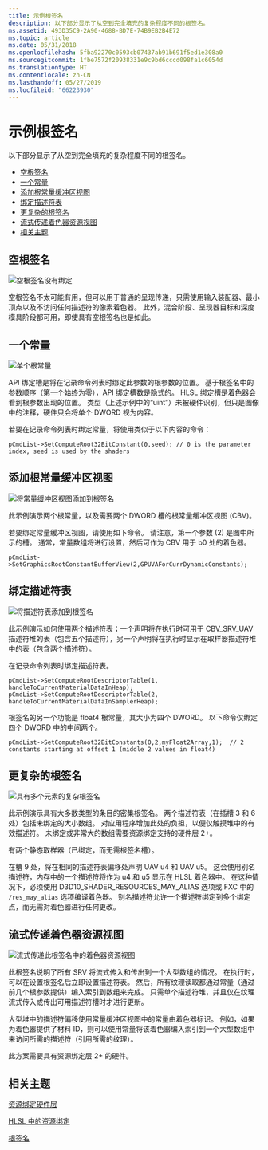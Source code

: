 ```yaml
---
title: 示例根签名
description: 以下部分显示了从空到完全填充的复杂程度不同的根签名。
ms.assetid: 493D35C9-2A90-4688-BD7E-74B9EB2B4E72
ms.topic: article
ms.date: 05/31/2018
ms.openlocfilehash: 5fba92270c0593cb07437ab91b691f5ed1e308a0
ms.sourcegitcommit: 1fbe7572f20938331e9c9bd6cccd098fa1c6054d
ms.translationtype: HT
ms.contentlocale: zh-CN
ms.lasthandoff: 05/27/2019
ms.locfileid: "66223930"
---
```

# <a name="example-root-signatures"></a>示例根签名

以下部分显示了从空到完全填充的复杂程度不同的根签名。

-   [空根签名](#an-empty-root-signature)
-   [一个常量](#one-constant)
-   [添加根常量缓冲区视图](#adding-a-root-constant-buffer-view)
-   [绑定描述符表](#binding-descriptor-tables)
-   [更复杂的根签名](#a-more-complex-root-signature)
-   [流式传递着色器资源视图](#streaming-shader-resource-views)
-   [相关主题](#related-topics)

## <a name="an-empty-root-signature"></a>空根签名

![空根签名没有绑定](images/root-tables-0.png)

空根签名不太可能有用，但可以用于普通的呈现传递，只需使用输入装配器、最小顶点以及不访问任何描述符的像素着色器。 此外，混合阶段、呈现器目标和深度模具阶段都可用，即使具有空根签名也是如此。

## <a name="one-constant"></a>一个常量

![单个根常量](images/root-tables-constant.png)

API 绑定槽是将在记录命令列表时绑定此参数的根参数的位置。 基于根签名中的参数顺序（第一个始终为零），API 绑定槽数是隐式的。 HLSL 绑定槽是着色器会看到根参数出现的位置。 类型（上述示例中的“uint”）未被硬件识别，但只是图像中的注释，硬件只会将单个 DWORD 视为内容。

若要在记录命令列表时绑定常量，将使用类似于以下内容的命令：

``` syntax
pCmdList->SetComputeRoot32BitConstant(0,seed); // 0 is the parameter index, seed is used by the shaders
```

## <a name="adding-a-root-constant-buffer-view"></a>添加根常量缓冲区视图

![将常量缓冲区视图添加到根签名](images/root-tables-cbv.png)

此示例演示两个根常量，以及需要两个 DWORD 槽的根常量缓冲区视图 (CBV)。

若要绑定常量缓冲区视图，请使用如下命令。 请注意，第一个参数 (2) 是图中所示的槽。 通常，常量数组将进行设置，然后可作为 CBV 用于 b0 处的着色器。

``` syntax
pCmdList->SetGraphicsRootConstantBufferView(2,GPUVAForCurrDynamicConstants);
```

## <a name="binding-descriptor-tables"></a>绑定描述符表

![将描述符表添加到根签名](images/root-tables-2.png)

此示例演示如何使用两个描述符表；一个声明将在执行时可用于 CBV\_SRV\_UAV 描述符堆的表（包含五个描述符），另一个声明将在执行时显示在取样器描述符堆中的表（包含两个描述符）。

在记录命令列表时绑定描述符表。

``` syntax
pCmdList->SetComputeRootDescriptorTable(1, handleToCurrentMaterialDataInHeap);
pCmdList->SetComputeRootDescriptorTable(2, handleToCurrentMaterialDataInSamplerHeap);
```

根签名的另一个功能是 float4 根常量，其大小为四个 DWORD。 以下命令仅绑定四个 DWORD 中的中间两个。

``` syntax
pCmdList->SetComputeRoot32BitConstants(0,2,myFloat2Array,1);  // 2 constants starting at offset 1 (middle 2 values in float4)
```

## <a name="a-more-complex-root-signature"></a>更复杂的根签名

![具有多个元素的复杂根签名](images/root-tables-3.png)

此示例演示具有大多数类型的条目的密集根签名。 两个描述符表（在插槽 3 和 6 处）包括未绑定的大小数组。 对应用程序增加此处的负担，以便仅触摸堆中的有效描述符。 未绑定或非常大的数组需要资源绑定支持的硬件层 2+。

有两个静态取样器（已绑定，而无需根签名槽）。

在槽 9 处，将在相同的描述符表偏移处声明 UAV u4 和 UAV u5。 这会使用别名描述符，内存中的一个描述符将作为 u4 和 u5 显示在 HLSL 着色器中。 在这种情况下，必须使用 D3D10\_SHADER\_RESOURCES\_MAY\_ALIAS 选项或 FXC 中的 `/res_may_alias` 选项编译着色器。 别名描述符允许一个描述符绑定到多个绑定点，而无需对着色器进行任何更改。

## <a name="streaming-shader-resource-views"></a>流式传递着色器资源视图

![流式传递此根签名中的着色器资源视图](images/root-tables-4.png)

此根签名说明了所有 SRV 将流式传入和传出到一个大型数组的情况。 在执行时，可以在设置根签名后立即设置描述符表。 然后，所有纹理读取都通过常量（通过前几个根参数提供）编入索引到数组来完成。 只需单个描述符堆，并且仅在纹理流式传入或传出可用描述符槽时才进行更新。

大型堆中的描述符偏移使用常量缓冲区视图中的常量由着色器标识。 例如，如果为着色器提供了材料 ID，则可以使用常量将该着色器编入索引到一个大型数组中来访问所需的描述符（引用所需的纹理）。

此方案需要具有资源绑定层 2+ 的硬件。

## <a name="related-topics"></a>相关主题

<dl> <dt>

[资源绑定硬件层](hardware-support.md)
</dt> <dt>

[HLSL 中的资源绑定](resource-binding-in-hlsl.md)
</dt> <dt>

[根签名](root-signatures.md)
</dt> </dl>

 

 




